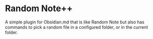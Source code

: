 # Random Note++
A simple plugin for Obsidian.md that is like Random Note but also has commands to pick a random file in a configured folder, or in the current folder.

